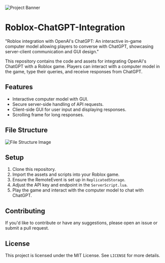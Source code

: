 ![Project Banner](robloxchatgpt2.gif)

# Roblox-ChatGPT-Integration
"Roblox integration with OpenAI's ChatGPT: An interactive in-game computer model allowing players to converse with ChatGPT, showcasing server-client communication and GUI design."  

This repository contains the code and assets for integrating OpenAI's ChatGPT with a Roblox game. Players can interact with a computer model in the game, type their queries, and receive responses from ChatGPT.

## Features

- Interactive computer model with GUI.
- Secure server-side handling of API requests.
- Client-side GUI for user input and displaying responses.
- Scrolling frame for long responses.

## File Structure
![File Structure Image](https://imgur.com/8fK1Nar.png)


## Setup

1. Clone this repository.
2. Import the assets and scripts into your Roblox game.
3. Ensure the RemoteEvent is set up in `ReplicatedStorage`.
4. Adjust the API key and endpoint in the `ServerScript.lua`.
5. Play the game and interact with the computer model to chat with ChatGPT.

## Contributing

If you'd like to contribute or have any suggestions, please open an issue or submit a pull request.

## License

This project is licensed under the MIT License. See `LICENSE` for more details.
